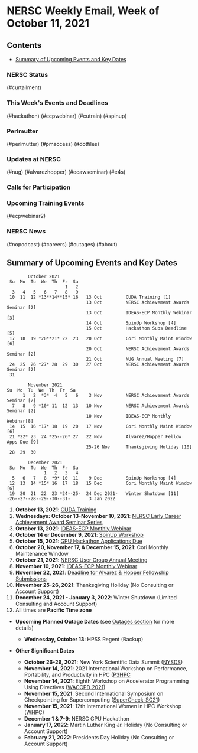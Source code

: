 # NERSC Weekly Email, Week of October 11, 2021 <a name="top"></a> #

## Contents ## 

- [Summary of Upcoming Events and Key Dates](#dates)

### NERSC Status

(#curtailment)

### This Week's Events and Deadlines

(#hackathon)
(#ecpwebinar)
(#cutrain)
(#spinup)

### Perlmutter

(#perlmutter)
(#pmaccess)
(#dotfiles)

### Updates at NERSC 

(#nug)
(#alvarezhopper)
(#ecawseminar)
(#e4s)

### Calls for Participation


### Upcoming Training Events 

(#ecpwebinar2)

### NERSC News 

(#nopodcast)
(#careers)
(#outages)
(#about)

## Summary of Upcoming Events and Key Dates <a name="dates"/></a> ##

            October 2021
     Su  Mo  Tu  We  Th  Fr  Sa
                          1   2
      3   4   5   6   7   8   9
     10  11  12 *13**14**15* 16   13 Oct         CUDA Training [1]
                                  13 Oct         NERSC Achievement Awards Seminar [2]
                                  13 Oct         IDEAS-ECP Monthly Webinar [3]
                                  14 Oct         SpinUp Workshop [4]
                                  15 Oct         Hackathon Subs Deadline [5]
     17  18  19 *20**21* 22  23   20 Oct         Cori Monthly Maint Window [6]
                                  20 Oct         NERSC Achievement Awards Seminar [2]
                                  21 Oct         NUG Annual Meeting [7]
     24  25  26 *27* 28  29  30   27 Oct         NERSC Achievement Awards Seminar [2]
     31

            November 2021
    Su  Mo  Tu  We  Th  Fr  Sa
          1   2  *3*  4   5   6    3 Nov         NERSC Achievement Awards Seminar [2]
      7   8   9 *10* 11  12  13   10 Nov         NERSC Achievement Awards Seminar [2]
                                  10 Nov         IDEAS-ECP Monthly Webinar[8]
     14  15  16 *17* 18  19  20   17 Nov         Cori Monthly Maint Window [6]
     21 *22* 23  24 *25--26* 27   22 Nov         Alvarez/Hopper Fellow Apps Due [9]
                                  25-26 Nov      Thanksgiving Holiday [10]
     28  29  30  

            December 2021
     Su  Mo  Tu  We  Th  Fr  Sa
                  1   2   3   4
      5   6   7   8  *9* 10  11    9 Dec         SpinUp Workshop [4]
     12  13  14 *15* 16  17  18   15 Dec         Cori Monthly Maint Window [6]
     19  20  21  22  23 *24--25-  24 Dec 2021-   Winter Shutdown [11]
    -26--27--28--29--30--31-       3 Jan 2022


1. **October 13, 2021**: [CUDA Training](#cutrain)
2. **Wednesdays: October 13-November 10, 2021**: [NERSC Early Career Achievement Award Seminar Series](#ecawseminar)
3. **October 13, 2021**: [IDEAS-ECP Monthly Webinar](#ecpwebinar)
4. **October 14 or December 9, 2021**: [SpinUp Workshop](#spinup)
5. **October 15, 2021**: [GPU Hackathon Applications Due](#hackathon)
6. **October 20, November 17, & December 15, 2021**: Cori Monthly Maintenance Window
7. **October 21, 2021**: [NERSC User Group Annual Meeting](#nug)
8. **November 10, 2021**: [IDEAS-ECP Monthly Webinar](#ecpwebinar2)
9. **November 22, 2021**: [Deadline for Alvarez & Hopper Fellowship Submissions](#alvarezhopper)
10. **November 25-26, 2021**: Thanksgiving Holiday (No Consulting or Account Support)
11. **December 24, 2021 - January 3, 2022**: Winter Shutdown (Limited Consulting and Account Support)
12. All times are **Pacific Time zone**

- **Upcoming Planned Outage Dates** (see [Outages section](#outages) for more 
details)
    - **Wednesday, October 13**: HPSS Regent (Backup)

- **Other Significant Dates**
    - **October 26-29, 2021**: New York Scientific Data Summit ([NYSDS](https://www.bnl.gov/nysds21))
    - **November 14, 2021**: 2021 International Workshop on Performance, Portability, and Productivity in HPC ([P3HPC](https://p3hpc.org/workshop/2021/)
    - **November 14, 2021**: Eighth Workshop on Accelerator Programming Using Directives ([WACCPD 2021](https://www.waccpd.org))
    - **November 15, 2021**: Second International Symposium on Checkpointing for Supercomputing ([SuperCheck-SC21](https://supercheck.lbl.gov/supercheck-sc21))
    - **November 15, 2021**: 12th International Women in HPC Workshop ([WHPC](https://womeninhpc.org/events/sc-2021-workshop))
    - **December 1 & 7-9**: NERSC GPU Hackathon
    - **January 17, 2022**: Martin Luther King Jr. Holiday (No Consulting or Account Support)
    - **February 21, 2022**: Presidents Day Holiday (No Consulting or Account Support)

